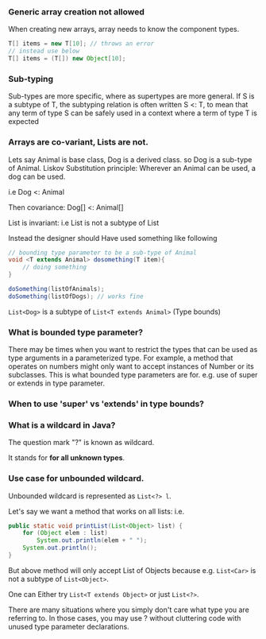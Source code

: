 
### Generic array creation not allowed

When creating new arrays, array needs to know the component types.

``` java
T[] items = new T[10]; // throws an error
// instead use below
T[] items = (T[]) new Object[10];
```

### Sub-typing

Sub-types are more specific, where as supertypes are more general.
 If S is a subtype of T, the subtyping relation is often written S <: T, to mean that any term of type S can be safely used in a context where a term of type T is expected

### Arrays are co-variant, Lists are not.

Lets say Animal is base class, Dog is a derived class. so Dog is a sub-type of Animal.
Liskov Substitution principle: Wherever an Animal can be used, a dog can be used.

i.e Dog <: Animal


Then covariance: Dog[] <: Animal[]

List is invariant: i.e List<Dog> is not a subtype of List<Animal>

Instead the designer should Have used something like following
``` java
// bounding type parameter to be a sub-type of Animal
void <T extends Animal> dosomething(T item){
    // doing something
}

doSomething(listOfAnimals);
doSomething(listOfDogs); // works fine
```

`List<Dog>` is a subtype of `List<T extends Animal>` (Type bounds)

### What is bounded type parameter?

There may be times when you want to restrict the types that can be used as type arguments in a parameterized type. For example, a method that operates on numbers might only want to accept instances of Number or its subclasses. This is what bounded type parameters are for. e.g. use of super or extends in type parameter.

### When to use 'super' vs 'extends' in type bounds?



### What is a wildcard in Java?

The question mark "?" is known as wildcard.

It stands for **for all unknown types**.


### Use case for unbounded wildcard.

Unbounded wildcard is represented as `List<?> l`.

Let's say we want a method that works on all lists:
i.e.
``` java
public static void printList(List<Object> list) {
    for (Object elem : list)
        System.out.println(elem + " ");
    System.out.println();
}
```
But above method will only accept List of Objects because e.g.
`List<Car>` is not a subtype of `List<Object>`.

One can Either try `List<T extends Object>` or just `List<?>`.

There are many situations where you simply don't care what type you are referring to. In those cases, you may use ? without cluttering code with unused type parameter declarations.

